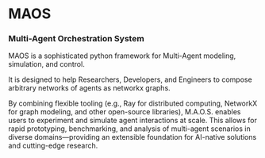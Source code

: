 # MAOS 
### Multi-Agent Orchestration System


MAOS is a sophisticated python framework for Multi-Agent modeling, simulation, and control. 

It is designed to help Researchers, Developers, and Engineers to compose arbitrary networks of agents as networkx graphs.

By combining flexible tooling (e.g., Ray for distributed computing, NetworkX for graph modeling, and other open-source libraries), M.A.O.S. enables users to experiment and simulate agent interactions at scale. This allows for rapid prototyping, benchmarking, and analysis of multi-agent scenarios in diverse domains—providing an extensible foundation for AI-native solutions and cutting-edge research.

